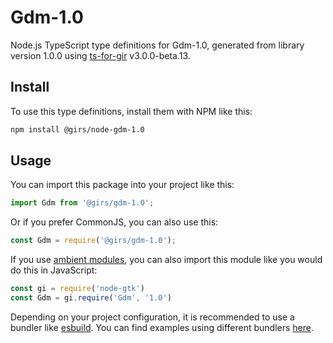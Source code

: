 
# Gdm-1.0

Node.js TypeScript type definitions for Gdm-1.0, generated from library version 1.0.0 using [ts-for-gir](https://github.com/gjsify/ts-for-gjs) v3.0.0-beta.13.

## Install

To use this type definitions, install them with NPM like this:
```bash
npm install @girs/node-gdm-1.0
```

## Usage

You can import this package into your project like this:
```ts
import Gdm from '@girs/gdm-1.0';
```

Or if you prefer CommonJS, you can also use this:
```ts
const Gdm = require('@girs/gdm-1.0');
```

If you use [ambient modules](https://github.com/gjsify/ts-for-gir/tree/main/packages/cli#ambient-modules), you can also import this module like you would do this in JavaScript:

```ts
const gi = require('node-gtk')
const Gdm = gi.require('Gdm', '1.0')
```

Depending on your project configuration, it is recommended to use a bundler like [esbuild](https://esbuild.github.io/). You can find examples using different bundlers [here](https://github.com/gjsify/ts-for-gir/tree/main/examples).